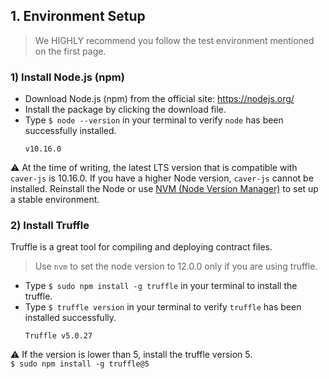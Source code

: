 ## 1. Environment Setup <a id="1-environment-setup"></a>

> We HIGHLY recommend you follow the test environment mentioned on the first page.

### 1) Install Node.js (npm) <a id="1-install-node-js-npm"></a>

- Download Node.js (npm) from the official site: https://nodejs.org/
- Install the package by clicking the download file.
- Type `$ node --version` in your terminal to verify `node` has been successfully installed.  
    ```
    v10.16.0
    ```

&#9888; At the time of writing, the latest LTS version that is compatible with `caver-js` is 10.16.0. If you have a higher Node version, `caver-js` cannot be installed. Reinstall the Node or use [NVM (Node Version Manager)](https://github.com/nvm-sh/nvm) to set up a stable environment.

### 2) Install Truffle <a id="2-install-truffle"></a>
Truffle is a great tool for compiling and deploying contract files.

> Use `nvm` to set the node version to 12.0.0 only if you are using truffle.

- Type `$ sudo npm install -g truffle` in your terminal to install the truffle.
- Type `$ truffle version` in your terminal to verify `truffle` has been installed successfully.  
    ```
    Truffle v5.0.27
    ```

&#9888; If the version is lower than 5, install the truffle version 5.  
`$ sudo npm install -g truffle@5`
